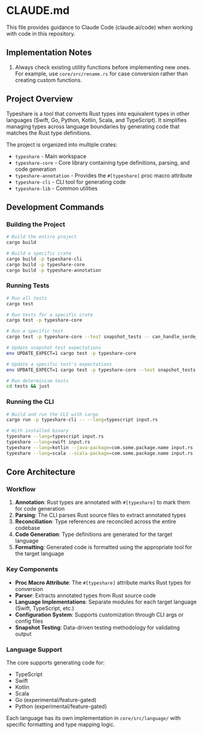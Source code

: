 # CLAUDE.md

This file provides guidance to Claude Code (claude.ai/code) when working with code in this repository.

## Implementation Notes

1. Always check existing utility functions before implementing new ones. For example, use `core/src/rename.rs` for case conversion rather than creating custom functions.

## Project Overview

Typeshare is a tool that converts Rust types into equivalent types in other languages (Swift, Go, Python, Kotlin, Scala, and TypeScript). It simplifies managing types across language boundaries by generating code that matches the Rust type definitions.

The project is organized into multiple crates:
- `typeshare` - Main workspace
- `typeshare-core` - Core library containing type definitions, parsing, and code generation
- `typeshare-annotation` - Provides the `#[typeshare]` proc macro attribute
- `typeshare-cli` - CLI tool for generating code
- `typeshare-lib` - Common utilities

## Development Commands

### Building the Project

```bash
# Build the entire project
cargo build

# Build a specific crate
cargo build -p typeshare-cli
cargo build -p typeshare-core
cargo build -p typeshare-annotation
```

### Running Tests

```bash
# Run all tests
cargo test

# Run tests for a specific crate
cargo test -p typeshare-core

# Run a specific test
cargo test -p typeshare-core --test snapshot_tests -- can_handle_serde_rename_all::swift

# Update snapshot test expectations
env UPDATE_EXPECT=1 cargo test -p typeshare-core

# Update a specific test's expectations
env UPDATE_EXPECT=1 cargo test -p typeshare-core --test snapshot_tests -- can_handle_serde_rename_all::swift

# Run determinism tests
cd tests && just
```

### Running the CLI

```bash
# Build and run the CLI with cargo
cargo run -p typeshare-cli -- --lang=typescript input.rs

# With installed binary
typeshare --lang=typescript input.rs
typeshare --lang=swift input.rs
typeshare --lang=kotlin --java-package=com.some.package.name input.rs
typeshare --lang=scala --scala-package=com.some.package.name input.rs
```

## Core Architecture

### Workflow

1. **Annotation**: Rust types are annotated with `#[typeshare]` to mark them for code generation
2. **Parsing**: The CLI parses Rust source files to extract annotated types
3. **Reconciliation**: Type references are reconciled across the entire codebase
4. **Code Generation**: Type definitions are generated for the target language
5. **Formatting**: Generated code is formatted using the appropriate tool for the target language

### Key Components

- **Proc Macro Attribute**: The `#[typeshare]` attribute marks Rust types for conversion
- **Parser**: Extracts annotated types from Rust source code
- **Language Implementations**: Separate modules for each target language (Swift, TypeScript, etc.)
- **Configuration System**: Supports customization through CLI args or config files
- **Snapshot Testing**: Data-driven testing methodology for validating output

### Language Support

The core supports generating code for:
- TypeScript
- Swift
- Kotlin
- Scala
- Go (experimental/feature-gated)
- Python (experimental/feature-gated)

Each language has its own implementation in `core/src/language/` with specific formatting and type mapping logic.